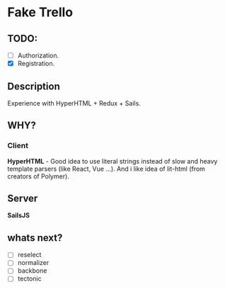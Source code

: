 # Fake Trello

## TODO:
 
 - [ ] Authorization.
 - [x] Registration.

## Description

Experience with HyperHTML + Redux + Sails.

## WHY?

### Client

**HyperHTML** - Good idea to use literal strings instead of slow and heavy template parsers (like React, Vue ...). And i like idea of lit-html (from creators of Polymer).  

## Server

**SailsJS**


## whats next?

- [ ] reselect
- [ ] normalizer
- [ ] backbone
- [ ] tectonic
